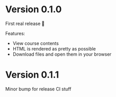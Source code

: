 # Version 0.1.0

First real release 🎉

Features:

  - View course contents
  - HTML is rendered as pretty as possible
  - Download files and open them in your browser

# Version 0.1.1

Minor bump for release CI stuff
